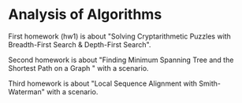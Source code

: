 # Analysis of Algorithms
 
First homework (hw1) is about "Solving Cryptarithmetic Puzzles with Breadth-First Search & Depth-First Search".


Second homework is about "Finding Minimum Spanning Tree and the Shortest Path on a Graph " with a scenario.


Third homework is about "Local Sequence Alignment with Smith-Waterman" with a scenario.
